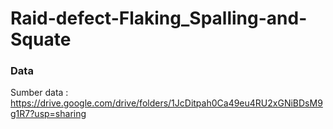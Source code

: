 # Raid-defect-Flaking_Spalling-and-Squate
### Data
Sumber data : https://drive.google.com/drive/folders/1JcDitpah0Ca49eu4RU2xGNiBDsM9g1R7?usp=sharing
